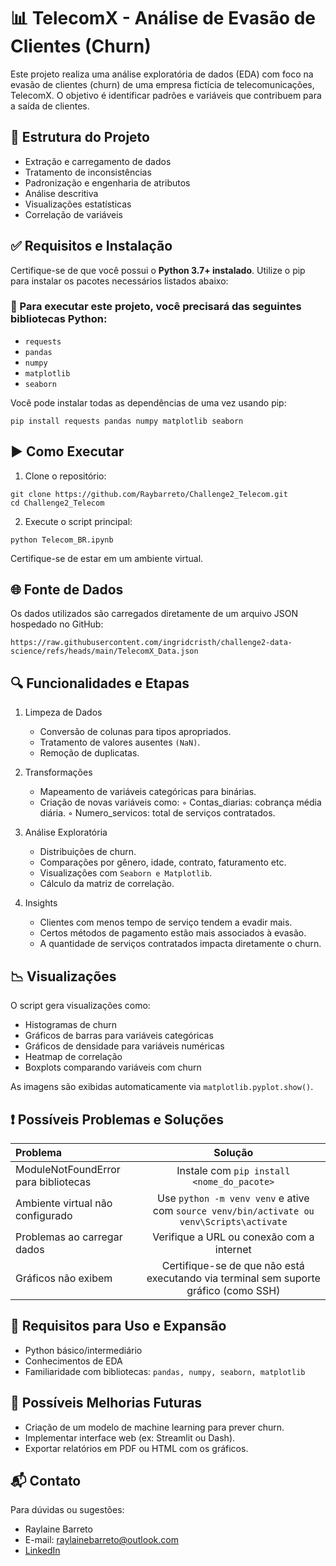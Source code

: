# 📊 TelecomX - Análise de Evasão de Clientes (Churn)
Este projeto realiza uma análise exploratória de dados (EDA) com foco na evasão de clientes (churn) de uma empresa fictícia de telecomunicações, TelecomX. O objetivo é identificar padrões e variáveis que contribuem para a saída de clientes.

## 📁 Estrutura do Projeto
* Extração e carregamento de dados
* Tratamento de inconsistências
* Padronização e engenharia de atributos
* Análise descritiva
* Visualizações estatísticas
* Correlação de variáveis

## ✅ Requisitos e Instalação
Certifique-se de que você possui o **Python 3.7+ instalado**. Utilize o pip para instalar os pacotes necessários listados abaixo:

### 📄 Para executar este projeto, você precisará das seguintes bibliotecas Python:
* `requests`
* `pandas`
* `numpy`
* `matplotlib`
* `seaborn` 

Você pode instalar todas as dependências de uma vez usando pip:

```
pip install requests pandas numpy matplotlib seaborn
```

## ▶️ Como Executar
1. Clone o repositório:
    
```
git clone https://github.com/Raybarreto/Challenge2_Telecom.git
cd Challenge2_Telecom
```

2. Execute o script principal:

    
```
python Telecom_BR.ipynb
```

Certifique-se de estar em um ambiente virtual.

## 🌐 Fonte de Dados
Os dados utilizados são carregados diretamente de um arquivo JSON hospedado no GitHub:

```
https://raw.githubusercontent.com/ingridcristh/challenge2-data-science/refs/heads/main/TelecomX_Data.json
```

## 🔍 Funcionalidades e Etapas
1. Limpeza de Dados
    * Conversão de colunas para tipos apropriados.
    * Tratamento de valores ausentes `(NaN)`.
    * Remoção de duplicatas.
      
2. Transformações
    * Mapeamento de variáveis categóricas para binárias.
    * Criação de novas variáveis como:
        ◦ Contas_diarias: cobrança média diária.
        ◦ Numero_servicos: total de serviços contratados.
      
3. Análise Exploratória
    * Distribuições de churn.
    * Comparações por gênero, idade, contrato, faturamento etc.
    * Visualizações com `Seaborn e Matplotlib`.
    * Cálculo da matriz de correlação.
      
4. Insights
    * Clientes com menos tempo de serviço tendem a evadir mais.
    * Certos métodos de pagamento estão mais associados à evasão.
    * A quantidade de serviços contratados impacta diretamente o churn.

## 📉 Visualizações
O script gera visualizações como:
* Histogramas de churn
* Gráficos de barras para variáveis categóricas
* Gráficos de densidade para variáveis numéricas
* Heatmap de correlação
* Boxplots comparando variáveis com churn

As imagens são exibidas automaticamente via `matplotlib.pyplot.show()`.

## ❗ Possíveis Problemas e Soluções
|   Problema   |   Solução  |
| :----------  | :--------: |
|ModuleNotFoundError para bibliotecas | Instale com `pip install <nome_do_pacote>` |
|Ambiente virtual não configurado | Use `python -m venv venv` e ative com `source venv/bin/activate ou venv\Scripts\activate` |
|Problemas ao carregar dados | Verifique a URL ou conexão com a internet |
|Gráficos não exibem | Certifique-se de que não está executando via terminal sem suporte gráfico (como SSH) |

## 🧠 Requisitos para Uso e Expansão
* Python básico/intermediário
* Conhecimentos de EDA
* Familiaridade com bibliotecas: `pandas, numpy, seaborn, matplotlib`
    
## 🔧 Possíveis Melhorias Futuras
* Criação de um modelo de machine learning para prever churn.
* Implementar interface web (ex: Streamlit ou Dash).
* Exportar relatórios em PDF ou HTML com os gráficos.

## 📬 Contato
Para dúvidas ou sugestões:
- Raylaine Barreto
- E-mail: raylainebarreto@outlook.com
- [LinkedIn](https://www.linkedin.com/in/raylaine-barreto)

